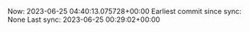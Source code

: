 Now: 2023-06-25 04:40:13.075728+00:00 Earliest commit since sync: None Last sync: 2023-06-25 00:29:02+00:00
